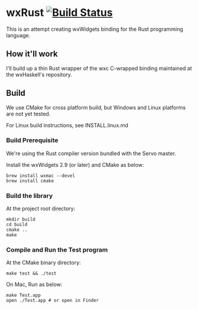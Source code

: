 # wxRust [![Build Status](https://travis-ci.org/kenz-gelsoft/wxRust.png?branch=master)](https://travis-ci.org/kenz-gelsoft/wxRust)

This is an attempt creating wxWidgets binding for the Rust programming language.

## How it'll work

I'll build up a thin Rust wrapper of the wxc C-wrapped binding maintained at the wxHaskell's repository.

## Build

We use CMake for cross platform build, but Windows and Linux platforms are not yet tested.

For Linux build instructions, see INSTALL.linux.md

### Build Prerequisite

We're using the Rust compiler version bundled with the Servo master.

Install the wxWidgets 2.9 (or later) and CMake as below:

    brew install wxmac --devel
    brew install cmake

### Build the library

At the project root directory:

    mkdir build
    cd build
    cmake ..
    make

### Compile and Run the Test program

At the CMake binary directory:

    make test && ./test

On Mac, Run as below:

    make Test.app
    open ./Test.app # or open in Finder
